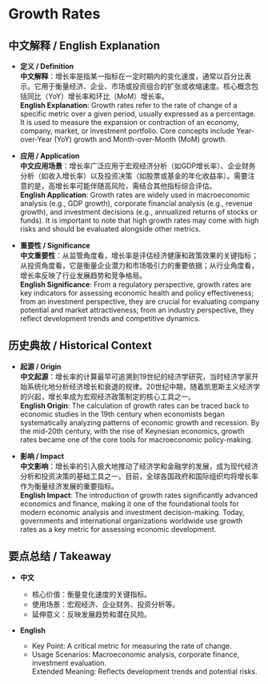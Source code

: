 # Growth Rates

## 中文解释 / English Explanation

* **定义 / Definition**  
  **中文解释**：增长率是指某一指标在一定时期内的变化速度，通常以百分比表示。它用于衡量经济、企业、市场或投资组合的扩张或收缩速度。核心概念包括同比（YoY）增长率和环比（MoM）增长率。  
  **English Explanation**: Growth rates refer to the rate of change of a specific metric over a given period, usually expressed as a percentage. It is used to measure the expansion or contraction of an economy, company, market, or investment portfolio. Core concepts include Year-over-Year (YoY) growth and Month-over-Month (MoM) growth.

* **应用 / Application**  
  **中文应用场景**：增长率广泛应用于宏观经济分析（如GDP增长率）、企业财务分析（如收入增长率）以及投资决策（如股票或基金的年化收益率）。需要注意的是，高增长率可能伴随高风险，需结合其他指标综合评估。  
  **English Application**: Growth rates are widely used in macroeconomic analysis (e.g., GDP growth), corporate financial analysis (e.g., revenue growth), and investment decisions (e.g., annualized returns of stocks or funds). It is important to note that high growth rates may come with high risks and should be evaluated alongside other metrics.

* **重要性 / Significance**  
  **中文重要性**：从监管角度看，增长率是评估经济健康和政策效果的关键指标；从投资角度看，它是衡量企业潜力和市场吸引力的重要依据；从行业角度看，增长率反映了行业发展趋势和竞争格局。  
  **English Significance**: From a regulatory perspective, growth rates are key indicators for assessing economic health and policy effectiveness; from an investment perspective, they are crucial for evaluating company potential and market attractiveness; from an industry perspective, they reflect development trends and competitive dynamics.

## 历史典故 / Historical Context

* **起源 / Origin**  
  **中文起源**：增长率的计算最早可追溯到19世纪的经济学研究，当时经济学家开始系统化地分析经济增长和衰退的规律。20世纪中期，随着凯恩斯主义经济学的兴起，增长率成为宏观经济政策制定的核心工具之一。  
  **English Origin**: The calculation of growth rates can be traced back to economic studies in the 19th century when economists began systematically analyzing patterns of economic growth and recession. By the mid-20th century, with the rise of Keynesian economics, growth rates became one of the core tools for macroeconomic policy-making.

* **影响 / Impact**  
  **中文影响**：增长率的引入极大地推动了经济学和金融学的发展，成为现代经济分析和投资决策的基础工具之一。目前，全球各国政府和国际组织均将增长率作为衡量经济发展的重要指标。  
  **English Impact**: The introduction of growth rates significantly advanced economics and finance, making it one of the foundational tools for modern economic analysis and investment decision-making. Today, governments and international organizations worldwide use growth rates as a key metric for assessing economic development.

## 要点总结 / Takeaway

* **中文**  
  - 核心价值：衡量变化速度的关键指标。  
  - 使用场景：宏观经济、企业财务、投资分析等。  
  - 延伸意义：反映发展趋势和潜在风险。

* **English**  
  - Key Point: A critical metric for measuring the rate of change.  
  - Usage Scenarios: Macroeconomic analysis, corporate finance, investment evaluation.  
   Extended Meaning: Reflects development trends and potential risks.